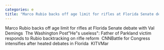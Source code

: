 ```yaml
---
categories: e
title: "Marco Rubio backs off age limit for rifles at Florida Senate debate with Val Demings  The Washington Post"
---
```

Marco Rubio backs off age limit for rifles at Florida Senate debate with Val Demings&nbsp;&nbsp;The Washington Post"He"s useless": Father of Parkland victim responds to Rubio backtracking on rifle reform&nbsp;&nbsp;CNNBattle for Congress intensifies after heated debates in Florida&nbsp;&nbsp;KITVMar